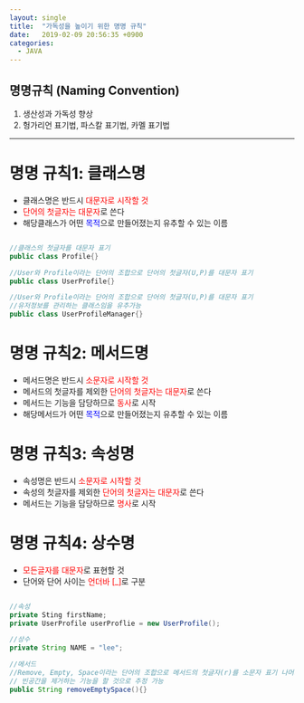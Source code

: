 ```yaml
---
layout: single
title:  "가독성을 높이기 위한 명명 규칙"
date:   2019-02-09 20:56:35 +0900
categories: 
  - JAVA
---
```

## 명명규칙 (Naming Convention)

 1. 생산성과 가독성 향상
 2. 헝가리언 표기법, 파스칼 표기법, 카멜 표기법

---
  
# 명명 규칙1: 클래스명

* 클래스명은 반드시 <font color="red">대문자로 시작할 것</font>
* <font color="red">단어의 첫글자는 대문자</font>로 쓴다
* 해당클래스가 어떤 <font color="blue">목적</font>으로 만들어졌는지 유추할 수 있는 이름

``` java

//클래스의 첫글자를 대문자 표기
public class Profile{}

//User와 Profile이라는 단어의 조합으로 단어의 첫글자(U,P)를 대문자 표기
public class UserProfile{}

//User와 Profile이라는 단어의 조합으로 단어의 첫글자(U,P)를 대문자 표기
//유저정보를 관리하는 클래스임을 유추가능 
public class UserProfileManager{}

```

# 명명 규칙2: 메서드명

* 메서드명은 반드시 <font color="red">소문자로 시작할 것</font>
* 메서드의 첫글자를 제외한 <font color="red">단어의 첫글자는 대문자</font>로 쓴다
* 메서드는 기능을 담당하므로 <font color="red">동사</font>로 시작
* 해당메서드가 어떤 <font color="blue">목적</font>으로 만들어졌는지 유추할 수 있는 이름

# 명명 규칙3: 속성명

* 속성명은 반드시 <font color="red">소문자로 시작할 것</font>
* 속성의 첫글자를 제외한 <font color="red">단어의 첫글자는 대문자</font>로 쓴다
* 메서드는 기능을 담당하므로 <font color="red">명사</font>로 시작

# 명명 규칙4: 상수명

* <font color="red">모든글자를 대문자</font>로 표현할 것
* 단어와 단어 사이는  <font color="red">언더바 [_]</font>로 구분

``` java

//속성
private Sting firstName;
private UserProfile userProflie = new UserProfile();

//상수
private String NAME = "lee";

//메서드
//Remove, Empty, Space이라는 단어의 조합으로 메서드의 첫글자(r)를 소문자 표기 나머지 단어의 첫글자(E,S)를 대문자 표기
// 빈공간을 제거하는 기능을 할 것으로 추정 가능
public String removeEmptySpace(){}

```




